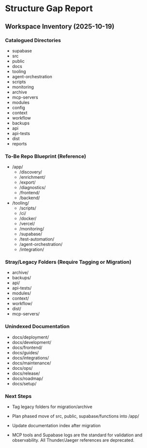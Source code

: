 # Structure Gap Report

## Workspace Inventory (2025-10-19)

### Catalogued Directories

- supabase
- src
- public
- docs
- tooling
- agent-orchestration
- scripts
- monitoring
- archive
- mcp-servers
- modules
- config
- context
- workflow
- backups
- api
- api-tests
- dist
- reports

### To-Be Repo Blueprint (Reference)

- /app/
  - /discovery/
  - /enrichment/
  - /export/
  - /diagnostics/
  - /frontend/
  - /backend/
- /tooling/
  - /scripts/
  - /ci/
  - /docker/
  - /vercel/
  - /monitoring/
  - /supabase/
  - /test-automation/
  - /agent-orchestration/
  - /integration/

### Stray/Legacy Folders (Require Tagging or Migration)

- archive/
- backups/
- api/
- api-tests/
- modules/
- context/
- workflow/
- dist/
- mcp-servers/

### Unindexed Documentation

- docs/deployment/
- docs/development/
- docs/frontend/
- docs/guides/
- docs/integrations/
- docs/maintenance/
- docs/ops/
- docs/release/
- docs/roadmap/
- docs/setup/

### Next Steps

- Tag legacy folders for migration/archive
- Plan phased move of src, public, supabase/functions into /app/
- Update documentation index after migration

- MCP tools and Supabase logs are the standard for validation and observability. All Thunder/Jaeger references are deprecated.
